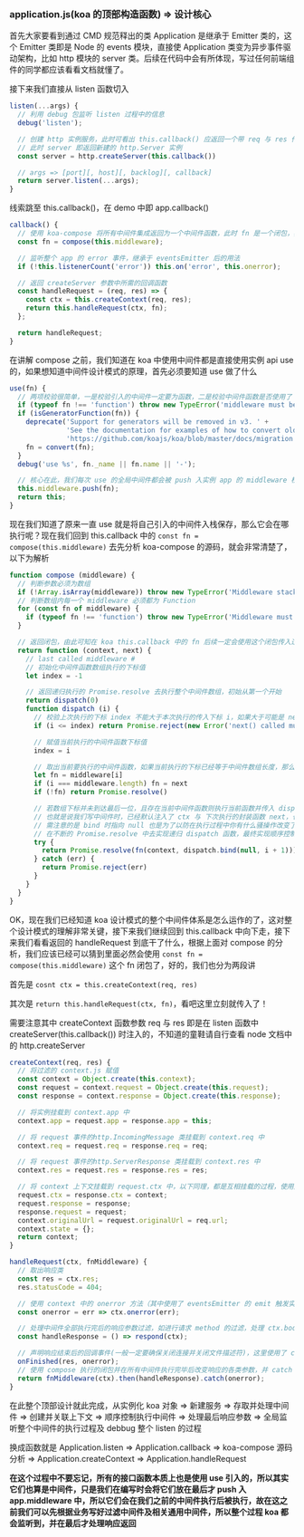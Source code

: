 ### application.js(koa 的顶部构造函数) => 设计核心
首先大家要看到通过 CMD 规范释出的类 Application 是继承于 Emitter 类的，这个 Emitter 类即是 Node 的 events 模块，直接使 Application 类变为异步事件驱动架构，比如 http 模块的 server 类。后续在代码中会有所体现，写过任何前端组件的同学都应该看看文档就懂了。

接下来我们直接从 listen 函数切入
```js
listen(...args) {
  // 利用 debug 包监听 listen 过程中的信息
  debug('listen');

  // 创建 http 实例服务，此时可看出 this.callback() 应返回一个带 req 与 res 作为参数的函数
  // 此时 server 即返回新建的 http.Server 实例
  const server = http.createServer(this.callback())

  // args => [port][, host][, backlog][, callback]
  return server.listen(...args);
}
```
线索跳至 this.callback()，在 demo 中即 app.callback()
```js
callback() {
  // 使用 koa-compose 将所有中间件集成返回为一个中间件函数，此时 fn 是一个闭包，我们在下面会解释 koa-compose 源码，因为这对中间件的顺序执行起到关键性作用，是 koa 整个中间件设计的核心。
  const fn = compose(this.middleware);

  // 监听整个 app 的 error 事件，继承于 eventsEmitter 后的用法
  if (!this.listenerCount('error')) this.on('error', this.onerror);

  // 返回 createServer 参数中所需的回调函数
  const handleRequest = (req, res) => {
    const ctx = this.createContext(req, res);
    return this.handleRequest(ctx, fn);
  };

  return handleRequest;
}
```
在讲解 compose 之前，我们知道在 koa 中使用中间件都是直接使用实例 api use 的，如果想知道中间件设计模式的原理，首先必须要知道 use 做了什么
```js
use(fn) {
  // 两项校验很简单，一是校验引入的中间件一定要为函数，二是校验中间件函数是否使用了 generator，此特性在 V3 版本会被全面替换为 async await 希望读者可以自己替换
  if (typeof fn !== 'function') throw new TypeError('middleware must be a function!');
  if (isGeneratorFunction(fn)) {
    deprecate('Support for generators will be removed in v3. ' +
              'See the documentation for examples of how to convert old middleware ' +
              'https://github.com/koajs/koa/blob/master/docs/migration.md');
    fn = convert(fn);
  }
  debug('use %s', fn._name || fn.name || '-');

  // 核心在此，我们每次 use 的全局中间件都会被 push 入实例 app 的 middleware 栈中顺序保存，最后返回实例
  this.middleware.push(fn);
  return this;
}
```
现在我们知道了原来一直 use 就是将自己引入的中间件入栈保存，那么它会在哪执行呢？现在我们回到 this.callback 中的 `const fn = compose(this.middleware)` 去先分析 koa-compose 的源码，就会非常清楚了，以下为解析

```js
function compose (middleware) {
  // 判断参数必须为数组
  if (!Array.isArray(middleware)) throw new TypeError('Middleware stack must be an array!')
  // 判断数组内每一个 middleware 必须都为 Function
  for (const fn of middleware) {
    if (typeof fn !== 'function') throw new TypeError('Middleware must be composed of functions!')
  }

  // 返回闭包，由此可知在 koa this.callback 中的 fn 后续一定会使用这个闭包传入过滤后的 context(ctx)
  return function (context, next) {
    // last called middleware #
    // 初始化中间件函数数组执行的下标值
    let index = -1

    // 返回递归执行的 Promise.resolve 去执行整个中间件数组，初始从第一个开始
    return dispatch(0)
    function dispatch (i) {
      // 校验上次执行的下标 index 不能大于本次执行的传入下标 i，如果大于可能是 next(下个中间件) 执行了多次导致
      if (i <= index) return Promise.reject(new Error('next() called multiple times'))

      // 赋值当前执行的中间件函数下标值
      index = i

      // 取出当前要执行的中间件函数，如果当前执行的下标已经等于中间件数组长度，那么此时 fn = next 一定会是空，那么此时直接返回 Promise.resolve() 宣布中间件数组执行完毕
      let fn = middleware[i]
      if (i === middleware.length) fn = next
      if (!fn) return Promise.resolve()

      // 若数组下标并未到达最后一位，且存在当前中间件函数则执行当前函数并传入 dispatch(i + 1)，就可看出是数组中的下一个中间件了，此时作为 next 传入了中间件函数中；
      // 也就是说我们写中间件时，已经默认注入了 ctx 与 下次执行的封装函数 next，也是因为如此我们在 koa 的中间件中才可以非常方便的判断什么时候进入下一个中间件去执行的洋葱结构，并且一定要执行 next() 否则数组将在此中断，因为这里是 Function.prototype.bind(如果连 bind 都不知道的童鞋，唉，我不好意思说你了，别看了吧)
      // 需注意的是 bind 时指向 null 也是为了以防在执行过程中你有什么骚操作改变了指向，那就不好了
      // 在不断的 Promise.resolve 中去实现递归 dispatch 函数，最终实现顺序控制执行所有中间件函数
      try {
        return Promise.resolve(fn(context, dispatch.bind(null, i + 1)));
      } catch (err) {
        return Promise.reject(err)
      }
    }
  }
}
```
OK，现在我们已经知道 koa 设计模式的整个中间件体系是怎么运作的了，这对整个设计模式的理解非常关键，接下来我们继续回到 this.callback 中向下走，接下来我们看看返回的 handleRequest 到底干了什么，根据上面对 compose 的分析，我们应该已经可以猜到里面必然会使用 `const fn = compose(this.middleware)` 这个 fn 闭包了，好的，我们也分为两段讲

首先是 `cosnt ctx = this.createContext(req, res)`

其次是 `return this.handleRequest(ctx, fn)`，看吧这里立刻就传入了！

需要注意其中 createContext 函数参数 req 与 res 即是在 listen 函数中 createServer(this.callback()) 时注入的，不知道的童鞋请自行查看 node 文档中的 http.createServer
```js
createContext(req, res) {
  // 将过滤的 context.js 赋值
  const context = Object.create(this.context);
  const request = context.request = Object.create(this.request);
  const response = context.response = Object.create(this.response);

  // 将实例挂载到 context.app 中
  context.app = request.app = response.app = this;

  // 将 request 事件的http.IncomingMessage 类挂载到 context.req 中
  context.req = request.req = response.req = req;

  // 将 request 事件的http.ServerResponse 类挂载到 context.res 中
  context.res = request.res = response.res = res;

  // 将 context 上下文挂载到 request.ctx 中，以下同理，都是互相挂载的过程，使用户可以在 koa 中通过 ctx 就可以拿到所有需要的东西，方便在中间件中的各类操作
  request.ctx = response.ctx = context;
  request.response = response;
  response.request = request;
  context.originalUrl = request.originalUrl = req.url;
  context.state = {};
  return context;
}
```
```js
handleRequest(ctx, fnMiddleware) {
  // 取出响应类
  const res = ctx.res;
  res.statusCode = 404;

  // 使用 context 中的 onerror 方法（其中使用了 eventsEmitter 的 emit 触发实例在 app.callback 时监听的 error 事件）
  const onerror = err => ctx.onerror(err);

  // 处理中间件全部执行完后的响应参数过滤，如进行请求 method 的过滤，处理 ctx.body 为 buffer，string，json，Stream 时的响应结果
  const handleResponse = () => respond(ctx);

  // 声明响应结束后的回调事件(一般一定要确保关闭连接并关闭文件描述符)，这里使用了 ctx.onerror 作为回调，大家可在内部找到 res.end() 去关闭
  onFinished(res, onerror);
  // 使用 compose 执行的闭包并在所有中间件执行完毕后改变响应的各类参数，并 catch 去监听全局错误
  return fnMiddleware(ctx).then(handleResponse).catch(onerror);
}
```
在此整个顶部设计就此完成，从实例化 koa 对象 => 新建服务 => 存取并处理中间件 => 创建并关联上下文 => 顺序控制执行中间件 => 处理最后响应参数 => 全局监听整个中间件的执行过程及 debbug 整个 listen 的过程

换成函数就是 Application.listen => Application.callback => koa-compose 源码分析 => Application.createContext  => Application.handleRequest

**在这个过程中不要忘记，所有的接口函数本质上也是使用 use 引入的，所以其实它们也算是中间件，只是我们在编写时会将它们放在最后才 push 入 app.middleware 中，所以它们会在我们之前的中间件执行后被执行，故在这之前我们可以先根据业务写好过滤中间件及相关通用中间件，所以整个过程 koa 都会监听到，并在最后才处理响应返回**
